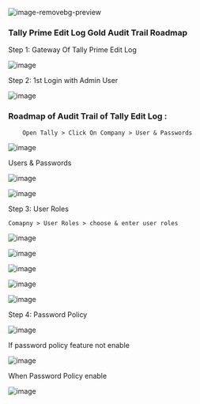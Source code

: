 ![image-removebg-preview](https://github.com/HackWithSumit/TallyPrime-EditLog-Audit-RoadMap/assets/120317751/59714afa-4de7-4524-957e-828f2e637092)



<H3><B>Tally Prime Edit Log Gold Audit Trail Roadmap</B></H3>

Step 1: Gateway Of Tally Prime Edit Log

![image](https://github.com/HackWithSumit/TallyPrime-EditLog-Audit-RoadMap/assets/120317751/10a64701-2d3d-4202-869b-b22ba2b39fd0)




Step 2: 1st Login with Admin User

![image](https://github.com/HackWithSumit/TallyPrime-EditLog-Audit-RoadMap/assets/120317751/c93b399a-8ebc-42fb-8e0d-2beb0838219d)


<h3>Roadmap of Audit Trail of Tally Edit Log :</h3>

        Open Tally > Click On Company > User & Passwords

  ![image](https://github.com/HackWithSumit/TallyPrime-EditLog-Audit-RoadMap/assets/120317751/2a02420e-3a07-43d5-bff0-06a7ee50702f)


  Users & Passwords

  ![image](https://github.com/HackWithSumit/TallyPrime-EditLog-Audit-RoadMap/assets/120317751/9b143d56-bbeb-4c77-b71d-b51af7411504)

 ![image](https://github.com/HackWithSumit/TallyPrime-EditLog-Audit-RoadMap/assets/120317751/d0c5d198-786d-4f7a-a4bb-d95b8c1c0b4a)


 Step 3: User Roles

    Comapny > User Roles > choose & enter user roles
![image](https://github.com/HackWithSumit/TallyPrime-EditLog-Audit-RoadMap/assets/120317751/3ce15e6e-43b9-43ab-9933-004ef18e47e5)

![image](https://github.com/HackWithSumit/TallyPrime-EditLog-Audit-RoadMap/assets/120317751/c3860aff-d7ac-46ee-9be8-6a5bed162970)

![image](https://github.com/HackWithSumit/TallyPrime-EditLog-Audit-RoadMap/assets/120317751/1e3d5886-c1a7-487f-96f7-36c89a1b08ca)

![image](https://github.com/HackWithSumit/TallyPrime-EditLog-Audit-RoadMap/assets/120317751/2ee4894b-1ad8-4be8-9b32-24275fe5428d)

![image](https://github.com/HackWithSumit/TallyPrime-EditLog-Audit-RoadMap/assets/120317751/85866dd3-8f3d-45fd-ac38-6e93cff5644d)



Step 4: Password Policy 

![image](https://github.com/HackWithSumit/TallyPrime-EditLog-Audit-RoadMap/assets/120317751/15c52e7c-f505-453c-b518-02e1fcfd57df)



If password policy feature not enable 

![image](https://github.com/HackWithSumit/TallyPrime-EditLog-Audit-RoadMap/assets/120317751/608f4ce1-0704-4960-9357-b7b3b5762b0f)

When Password Policy enable


![image](https://github.com/HackWithSumit/TallyPrime-EditLog-Audit-RoadMap/assets/120317751/9afcac66-094b-43c9-a0b1-c16d5872e0a8)
















    

      





